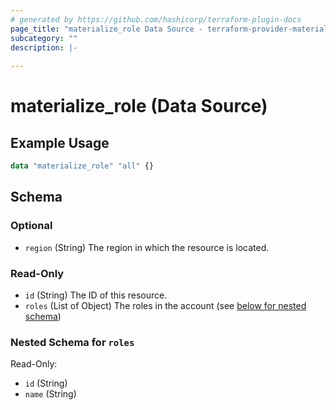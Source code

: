 ```yaml
---
# generated by https://github.com/hashicorp/terraform-plugin-docs
page_title: "materialize_role Data Source - terraform-provider-materialize"
subcategory: ""
description: |-
  
---
```


# materialize_role (Data Source)



## Example Usage

```terraform
data "materialize_role" "all" {}
```

<!-- schema generated by tfplugindocs -->
## Schema

### Optional

- `region` (String) The region in which the resource is located.

### Read-Only

- `id` (String) The ID of this resource.
- `roles` (List of Object) The roles in the account (see [below for nested schema](#nestedatt--roles))

<a id="nestedatt--roles"></a>
### Nested Schema for `roles`

Read-Only:

- `id` (String)
- `name` (String)
